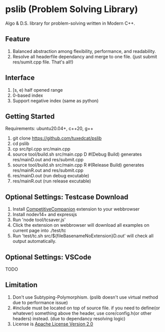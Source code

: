 # pslib (Problem Solving Library)
Algo & D.S. library for problem-solving written in Modern C++.

## Feature
  1. Balanced abstraction among flexibility, performance, and readability.
  2. Resolve all headerfile dependancy and merge to one file. (just submit res/sumit.cpp file. That's all!)

## Interface
  1. [s, e) half opened range
  2. 0-based index
  3. Support negative index (same as python)

## Getting Started
  Requirements: ubuntu20.04+, c++20, g++
  1. git clone https://github.com/tuxedcat/pslib
  2. cd pslib
  3. cp src/tpl.cpp src/main.cpp
  4. source tool/build.sh src/main.cpp D #(Debug Build) generates res/mainD.out and res/submit.cpp
  5. source tool/build.sh src/main.cpp R #(Release Build) generates res/mainR.out and res/submit.cpp
  6. res/mainD.out (run debug excutable)
  7. res/mainR.out (run release excutable)

## Optional Settings: Testcase Download  
  1. Install <a href="https://addons.mozilla.org/en-US/firefox/addon/competitive-companion">CompetitiveCompanion</a> extension to your webbrowser  
  2. Install nodev14+ and expressjs
  3. Run 'node tool/tcsaver.js'
  4. Click the extension on webbrowser will download all examples on current page into ./test/tc
  5. Run 'test/tc.sh src/${fileBasenameNoExtension}D.out' will check all output automatically.

## Optional Settings: VSCode  
  TODO

## Limitation
  1. Don't use Subtyping-Polymorphism. (pslib doesn't use virtual method due to performance issue)
  2. #include must be located on top of source file. if you need to define(or whatever) something above the header, use core/config.h(or other headers) instead. (due to dependancy resolving logic)
  3. License is <a href="https://www.apache.org/licenses/LICENSE-2.0">Apache License Version 2.0</a>